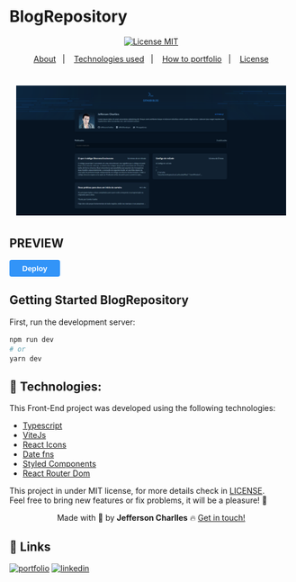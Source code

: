 # BlogRepository


<div align="center">
  <a href="https://opensource.org/licenses/MIT"><img alt="License MIT" src="https://img.shields.io/badge/license-MIT-brightgreen"></a>
</div>

<p align="center">
  <a href="#interrobang-what-is-inter">About</a>&nbsp;&nbsp;&nbsp;|&nbsp;&nbsp;&nbsp;
  <a href="#technologies">Technologies used</a>&nbsp;&nbsp;&nbsp;|&nbsp;&nbsp;&nbsp;
  <a href="#construction_worker-how-to-use-developing">How to portfolio</a>&nbsp;&nbsp;&nbsp;|&nbsp;&nbsp;&nbsp;
  <a href="#key-license">License</a>
</p>

<h1 align='center'>
  <img src='./screen/na5umldNn1.png' width="480">
</h1>

## PREVIEW
<button style="
    background:#3294F8;
    border:none;
    border-radius: 4px;
    width: 90px;
    height: 30px;
    cursor:pointer;
    ">
  <a style="text-decoration:none;color:white;font-weight:bold;"
    href="https://blogrepository.vercel.app/"
    >Deploy</a>
</button>

## Getting Started BlogRepository

First, run the development server:

```bash
npm run dev
# or
yarn dev
```
## 🚀 Technologies:

This Front-End project was developed using the following technologies:

-   [Typescript][typescript]
-   [ViteJs][vitejs]
-   [React Icons][react-icons]
-   [Date fns][date-fns]
-   [Styled Components][styled]
-   [React Router Dom][react-router-dom]

This project in under MIT license, for more details check in [LICENSE][license]. <br>
Feel free to bring new features or fix problems, it will be a pleasure! 💜


<div align='center'>
  Made with 💚  by <strong>Jefferson Charlles</strong> 🔥
  <a href='https://www.linkedin.com/in/jeffersoncharlles/'>Get in touch!</a>
</div>

[typescript]: https://www.typescriptlang.org/
[nextjs]: https://nextjs.org/
[vitejs]: https://vitejs.dev/
[styled]: https://styled-components.com/
[react-router-dom]: https://reactrouter.com/
[tailwindcss]: https://tailwindcss.com/
[phosphoricons]: https://phosphoricons.com/
[react-hook-form]: https://react-hook-form.com/
[sass]: https://sass-lang.com/
[axios]: https://axios-http.com/docs/intro
[prismic]: https://prismic.io/
[stripe]: https://stripe.com/br
[react-icons]: https://react-icons.github.io/react-icons/
[rc-slider]: https://slider-react-component.vercel.app/
[date-fns]: https://date-fns.org/
[git]: https://git-scm.com
[fauna]: https://fauna.com/
[yarn]: https://yarnpkg.com/
[license]: ./LICENSE
[linkedin]: https://www.linkedin.com/in/jeffersoncharlles/

## 🔗 Links
[![portfolio](https://img.shields.io/badge/my_portfolio-000?style=for-the-badge&logo=ko-fi&logoColor=white)](https://jefferdeveloper.com/)
[![linkedin](https://img.shields.io/badge/linkedin-0A66C2?style=for-the-badge&logo=linkedin&logoColor=white)](https://www.linkedin.com/jeffersoncharlles)

